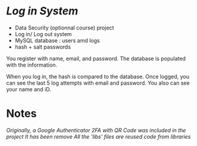 # ***Log in System***

* Data Security (optionnal course) project
* Log in/ Log out system
* MySQL database : users amd logs
* hash + salt passwords
  
You register with name, email, and password.
The database is populated with the information.

When you log in, the hash is compared to the database.
Once logged, you can see the last 5 log attempts with email and password. You also can see your name and iD.


# Notes

*Originally, a Google Authenticator 2FA with QR Code was included in the project*
*It has been remove*
*All the 'libs' files are reused code from libraries*
